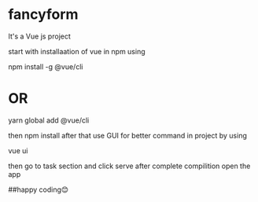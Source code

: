 # fancyform
It's a Vue js project

start with installaation of vue in npm using

npm install -g @vue/cli
# OR
yarn global add @vue/cli

then 
npm install
after that use GUI for better command in project by using

vue ui

then go to task section and click serve 
after complete compilition open the app

##happy coding😊
